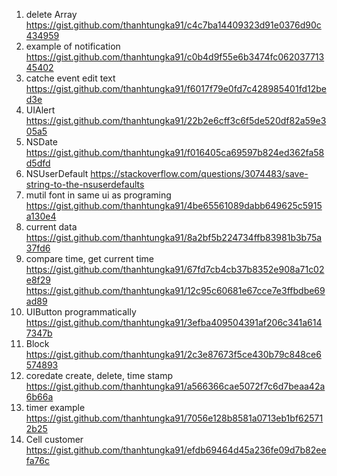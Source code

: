 1. delete Array 
https://gist.github.com/thanhtungka91/c4c7ba14409323d91e0376d90c434959
2. example of notification 
https://gist.github.com/thanhtungka91/c0b4d9f55e6b3474fc06203771345402
3. catche event edit text 
https://gist.github.com/thanhtungka91/f6017f79e0fd7c428985401fd12bed3e
4. UIAlert 
https://gist.github.com/thanhtungka91/22b2e6cff3c6f5de520df82a59e305a5
5. NSDate 
https://gist.github.com/thanhtungka91/f016405ca69597b824ed362fa58d5dfd
6. NSUserDefault 
https://stackoverflow.com/questions/3074483/save-string-to-the-nsuserdefaults
7. mutil font in same ui as programing 
https://gist.github.com/thanhtungka91/4be65561089dabb649625c5915a130e4
8. current data 
https://gist.github.com/thanhtungka91/8a2bf5b224734ffb83981b3b75a37fd6
9. compare time, get current time 
https://gist.github.com/thanhtungka91/67fd7cb4cb37b8352e908a71c02e8f29
https://gist.github.com/thanhtungka91/12c95c60681e67cce7e3ffbdbe69ad89
10. UIButton programmatically 
https://gist.github.com/thanhtungka91/3efba409504391af206c341a6147347b
11. Block 
https://gist.github.com/thanhtungka91/2c3e87673f5ce430b79c848ce6574893
12. coredate create, delete, time stamp 
https://gist.github.com/thanhtungka91/a566366cae5072f7c6d7beaa42a6b66a
13. timer example 
https://gist.github.com/thanhtungka91/7056e128b8581a0713eb1bf625712b25
14. Cell customer 
https://gist.github.com/thanhtungka91/efdb69464d45a236fe09d7b82eefa76c
